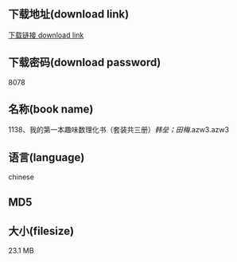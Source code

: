 ## 下载地址(download link)
[下载链接 download link](https://tutu365.netlify.app/?s=1138%E3%80%81%E6%88%91%E7%9A%84%E7%AC%AC%E4%B8%80%E6%9C%AC%E8%B6%A3%E5%91%B3%E6%95%B0%E7%90%86%E5%8C%96%E4%B9%A6%EF%BC%88%E5%A5%97%E8%A3%85%E5%85%B1%E4%B8%89%E5%86%8C%EF%BC%89_%E9%9F%A9%E5%9E%92%EF%BC%9B%E7%94%B0%E6%A2%85_.azw3)

## 下载密码(download password)
8078

## 名称(book name)
1138、我的第一本趣味数理化书（套装共三册）_韩垒；田梅_.azw3.azw3

## 语言(language)
chinese

## MD5


## 大小(filesize)
23.1 MB
